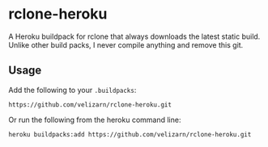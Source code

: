 # rclone-heroku

A Heroku buildpack for rclone that always downloads the latest static build.
Unlike other build packs, I never compile anything and remove this git.

## Usage

Add the following to your `.buildpacks`:

```
https://github.com/velizarn/rclone-heroku.git
```

Or run the following from the heroku command line:

```
heroku buildpacks:add https://github.com/velizarn/rclone-heroku.git
